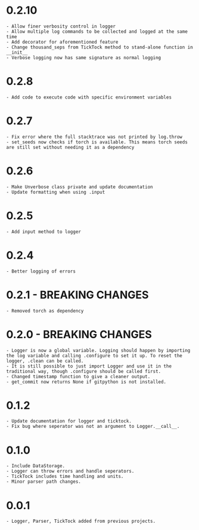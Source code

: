 # 0.2.10

    - Allow finer verbosity control in logger
    - Allow multiple log commands to be collected and logged at the same time
    - Add decorator for aforementioned feature
    - Change thousand_seps from TickTock method to stand-alone function in __init__
    - Verbose logging now has same signature as normal logging

# 0.2.8

    - Add code to execute code with specific environment variables

# 0.2.7

    - Fix error where the full stacktrace was not printed by log.throw
    - set_seeds now checks if torch is available. This means torch seeds are still set without needing it as a dependency

# 0.2.6

    - Make Unverbose class private and update documentation
    - Update formatting when using .input

# 0.2.5

    - Add input method to logger

# 0.2.4

    - Better logging of errors

# 0.2.1 - BREAKING CHANGES

    - Removed torch as dependency

# 0.2.0 - BREAKING CHANGES

    - Logger is now a global variable. Logging should happen by importing the log variable and calling .configure to set it up. To reset the logger, .clean can be called.
    - It is still possible to just import Logger and use it in the traditional way, though .configure should be called first.
    - Changed timestamp function to give a cleaner output.
    - get_commit now returns None if gitpython is not installed.

# 0.1.2

    - Update documentation for logger and ticktock.
    - Fix bug where seperator was not an argument to Logger.__call__.

# 0.1.0

    - Include DataStorage.
    - Logger can throw errors and handle seperators.
    - TickTock includes time handling and units.
    - Minor parser path changes.

# 0.0.1

    - Logger, Parser, TickTock added from previous projects.
